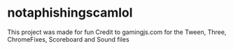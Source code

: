 # notaphishingscamlol
This project was made for fun
Credit to gamingjs.com for the Tween, Three, ChromeFixes, Scoreboard and Sound files
